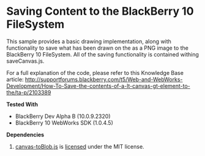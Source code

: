 # Saving <canvas> Content to the BlackBerry 10 FileSystem

This sample provides a basic <canvas> drawing implementation, along with functionality to save what has been drawn on the <canvas> as a PNG image to the BlackBerry 10 FileSystem. All of the saving functionality is contained withing saveCanvas.js.

For a full explanation of the code, please refer to this Knowledge Base article:
http://supportforums.blackberry.com/t5/Web-and-WebWorks-Development/How-To-Save-the-contents-of-a-lt-canvas-gt-element-to-the/ta-p/2103389

**Tested With**

* BlackBerry Dev Alpha B (10.0.9.2320)
* BlackBerry 10 WebWorks SDK (1.0.4.5)

**Dependencies**

1. [canvas-toBlob.js](https://github.com/eligrey/canvas-toBlob.js) is [licensed](https://github.com/eligrey/canvas-toBlob.js/blob/master/LICENSE.md) under the MIT license.
